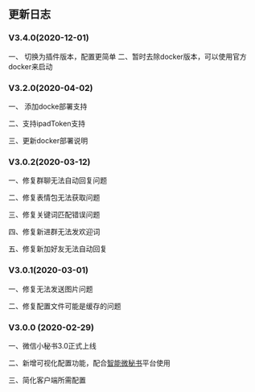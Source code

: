 ## 更新日志

### V3.4.0(2020-12-01)
一、 切换为插件版本，配置更简单
二、暂时去除docker版本，可以使用官方docker来启动

### V3.2.0(2020-04-02)
一、 添加docke部署支持

二、支持ipadToken支持

三、更新docker部署说明

### V3.0.2(2020-03-12)

一、修复群聊无法自动回复问题

二、修复表情包无法获取问题

三、修复关键词匹配错误问题

四、修复新进群无法发欢迎词

五、修复新加好友无法自动回复

### V3.0.1(2020-03-01)

一、修复无法发送图片问题

二、修复配置文件可能是缓存的问题

### V3.0.0 (2020-02-29)

一、微信小秘书3.0正式上线

二、新增可视化配置功能，配合[智能微秘书](https://wechat.aibotk.com/)平台使用

三、简化客户端所需配置
